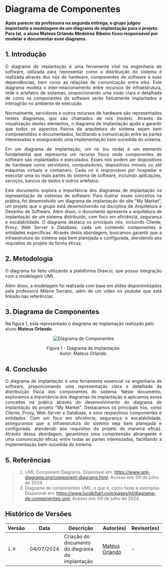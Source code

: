 # Diagrama de Componentes

**Após parecer da professora na segunda entrega, o grupo julgou importante a modelagem de um diagrama de implantação para o projeto. Para tal, o aluno Mateus Orlando Medeiros Ribeiro ficou responsável por modelar e documentar esse diagrama.**

## 1. Introdução

<p align="justify">
O diagrama de implantação é uma ferramenta vital na engenharia de software, utilizada para representar como a distribuição do sistema é realizada através dos nós de hardware, componentes de software e suas dependências, bem como as relações de comunicação entre eles. Este diagrama modela o inter-relacionamento entre recursos de infraestrutura, rede e artefatos de sistemas, proporcionando uma visão clara e detalhada de como os componentes do software serão fisicamente implantados e interagirão no ambiente de execução.
</p>

<p align="justify">
Normalmente, servidores e outros recursos de hardware são representados nestes diagramas, que são chamados de nós (nodes). Através da visualização destes elementos, o diagrama de implantação ajuda a garantir que todos os aspectos físicos da arquitetura do sistema sejam bem compreendidos e documentados, facilitando a comunicação entre as partes interessadas e assegurando uma implementação bem-sucedida do sistema.
</p>

<p align="justify">
Em um diagrama de implantação, um nó (ou node) é um elemento fundamental que representa um recurso físico onde componentes de software são implantados e executados. Esses nós podem ser dispositivos de hardware como servidores, computadores, dispositivos móveis ou até máquinas virtuais e containers. Cada nó é responsável por hospedar e executar uma ou mais partes do sistema de software, incluindo aplicações, serviços, bancos de dados e outros artefatos.
</p>

<p align="justify">
Este documento explora a importância dos diagramas de implantação na representação de sistemas de software. Para ilustrar esses conceitos na prática, foi desenvolvido um diagrama de implantação do site "My Market", um projeto que o grupo está desenvolvendo na disciplina de Arquitetura e Desenho de Software. Além disso, o documento apresenta a arquitetura de implantação de um sistema distribuído, com foco em eficiência, segurança e escalabilidade. O diagrama destaca os principais nós, incluindo Cliente, Proxy, Web Server e Database, cada um contendo componentes e entidades específicas. Através desta abordagem, buscamos garantir que a infraestrutura do sistema seja bem planejada e configurada, atendendo aos requisitos do projeto de forma eficaz.
</p>


## 2. Metodologia

<p align="justify">
O diagrama foi feito utilizando a plataforma Draw.io, que possui integração com a modelagem UML.
</p>

<p align="justify">
Além disso, a modelagem foi realizada com base em slides disponimilizados pela professora Milene Serrano, além de um vídeo no youtube que está linkado nas referências.
</p>

## 3. Diagrama de Componentes

Na figura 1, está representado o diagrama de implantação realizado pelo aluno **Mateus Orlando**.

<div align = "center"><img src="" alt="Diagrama de Componentes">
<p>Figura 1 - Diagrama de Implantação.<br> Autor: Mateus Orlando.</p></div>


## 4. Conclusão

<p align="justify">
O diagrama de implantação é uma ferramenta essencial na engenharia de software, proporcionando uma representação clara e detalhada da distribuição física dos componentes do sistema. Neste documento, exploramos a importância dos diagramas de implantação e aplicamos esses conceitos na prática através do desenvolvimento do diagrama de implantação do projeto "My Market". Destacamos os principais nós, como Cliente, Proxy, Web Server e Database, e seus respectivos componentes e entidades. Com um foco em eficiência, segurança e escalabilidade, asseguramos que a infraestrutura do sistema seja bem planejada e configurada, atendendo aos requisitos do projeto de maneira eficaz. Através dessa abordagem, garantimos uma compreensão abrangente e uma comunicação eficaz entre todas as partes interessadas, facilitando a implementação bem-sucedida do sistema.
</p>



## 5. Referências

> 1. UML Component Diagrams. Disponível em: https://www.uml-diagrams.org/component-diagrams.html. Acesso em: 09 de julho de 2024.
> 2. Diagrama de componentes UML: o que é, como fazer e exemplos. Disponível em: <https://www.lucidchart.com/pages/pt/diagrama-de-componentes-uml>. Acesso em: 09 de julho de 2024.

## Histórico de Versões

| Versão |     Data    | Descrição   | Autor(es) | Revisor(es) |
| ------ | ----------- | ----------- | --------- | ----------- |
| `1.0`  | 04/07/2024 | Criação do documento do diagrama de implantação | [Mateus Orlando](https://github.com/MateusPy) | - |
